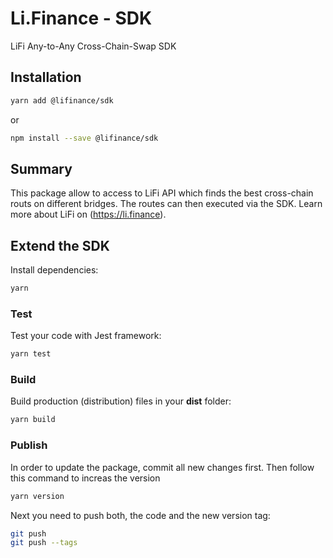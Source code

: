 # Li.Finance - SDK
LiFi Any-to-Any Cross-Chain-Swap SDK

## Installation

```bash
yarn add @lifinance/sdk
```
or
```bash
npm install --save @lifinance/sdk
```

## Summary

This package allow to access to LiFi API which finds the best cross-chain routs on different bridges. The routes can then executed via the SDK.
Learn more about LiFi on (https://li.finance).


## Extend the SDK

Install dependencies:

```bash
yarn
```

### Test

Test your code with Jest framework:

```bash
yarn test
```

### Build

Build production (distribution) files in your **dist** folder:

```bash
yarn build
```


### Publish

In order to update the package, commit all new changes first. Then follow this command to increas the version

```bash
yarn version
```

Next you need to push both, the code and the new version tag:
```bash
git push
git push --tags
```
